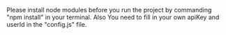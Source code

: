Please install node modules before you run the project by commanding "npm install" in your terminal.
Also You need to fill in your own apiKey and userId in the "config.js" file.